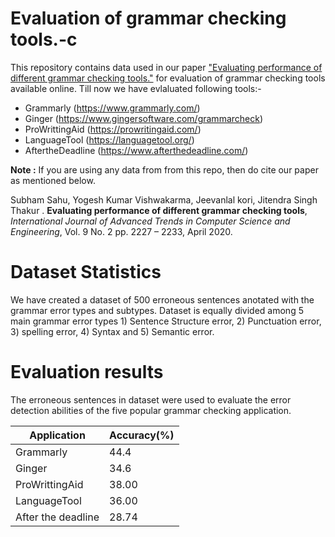 # Evaluation of grammar checking tools.-c
This repository contains data used in our paper ["Evaluating performance of different grammar checking tools."](https://www.researchgate.net/publication/341120064_Evaluating_Performance_of_Different_Grammar_Checking_Tools) for evaluation of grammar checking tools available online. Till now we have evlaluated following tools:-

* Grammarly (https://www.grammarly.com/)
* Ginger (https://www.gingersoftware.com/grammarcheck)
* ProWrittingAid (https://prowritingaid.com/)
* LanguageTool (https://languagetool.org/)
* AftertheDeadline (https://www.afterthedeadline.com/)

**Note :** If you are using any data from from this repo, then do cite our paper as mentioned below.

Subham Sahu, Yogesh Kumar Vishwakarma, Jeevanlal kori, Jitendra Singh Thakur . **Evaluating performance of different grammar checking tools**, *International Journal of Advanced Trends in Computer Science and Engineering*, Vol. 9 No. 2 pp. 2227 – 2233, April 2020.

# Dataset Statistics
We have created a dataset of 500 erroneous sentences anotated with the grammar error types and subtypes. Dataset is equally divided among 5 main grammar error types 1) Sentence  Structure error, 2) Punctuation error, 3) spelling error, 4) Syntax and 5) Semantic  error. 

# Evaluation results
The erroneous sentences in dataset were used  to  evaluate  the  error  detection abilities  of  the  five  popular  grammar  checking  application.

Application | Accuracy(%)
------------ | -------------
Grammarly | 44.4
Ginger | 34.6 
ProWrittingAid | 38.00
LanguageTool | 36.00
After the deadline | 28.74
